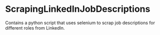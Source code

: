 # ScrapingLinkedInJobDescriptions
Contains a python script that uses selenium to scrap job descriptions for different roles from LinkedIn.
